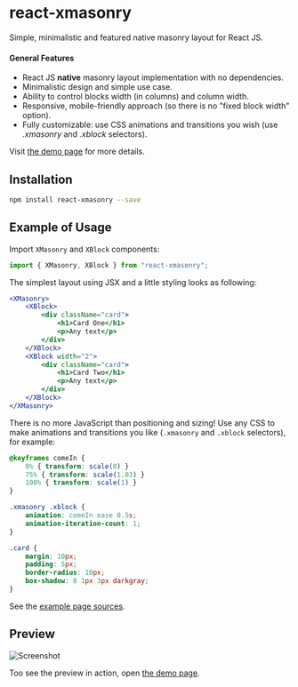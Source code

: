 # react-xmasonry

Simple, minimalistic and featured native masonry layout for React JS.

<h4>General Features</h4>
<ul>
    <li>React JS <b>native</b> masonry layout implementation with no dependencies.</li>
    <li>Minimalistic design and simple use case.</li>
    <li>Ability to control blocks width (in columns) and column width.</li>
    <li>Responsive, mobile-friendly approach (so there is no "fixed block width" option).</li>
    <li>Fully customizable: use CSS animations and transitions you wish (use <i>.xmasonry</i> and <i>.xblock</i> selectors).</li>
</ul>

Visit [the demo page](https://zitros.github.io/react-xmasonry) for more details.

Installation
------------

```bash
npm install react-xmasonry --save
```

Example of Usage
----------------

Import `XMasonry` and `XBlock` components:

```js
import { XMasonry, XBlock } from "react-xmasonry";
```

The simplest layout using JSX and a little styling looks as following:

```jsx
<XMasonry>
    <XBlock>
        <div className="card">
            <h1>Card One</h1>
            <p>Any text</p>
        </div>
    </XBlock>
    <XBlock width="2">
        <div className="card">
            <h1>Card Two</h1>
            <p>Any text</p>
        </div>
    </XBlock>
</XMasonry>
```

There is no more JavaScript than positioning and sizing! Use any CSS to make animations and 
transitions you like (`.xmasonry` and `.xblock` selectors), for example:

```css
@keyframes comeIn {
    0% { transform: scale(0) }
    75% { transform: scale(1.03) }
    100% { transform: scale(1) }
}

.xmasonry .xblock {
    animation: comeIn ease 0.5s;
    animation-iteration-count: 1;
}

.card {
    margin: 10px;
    padding: 5px;
    border-radius: 10px;
    box-shadow: 0 1px 3px darkgray;
}
```

See the [example page sources](https://github.com/ZitRos/react-xmasonry/blob/master/docs/index.jsx).

Preview
-------

![Screenshot](https://cloud.githubusercontent.com/assets/4989256/23816799/6926b8c2-05f7-11e7-8766-bc3c7d10047c.png)

Too see the preview in action, open [the demo page](https://zitros.github.io/react-xmasonry).